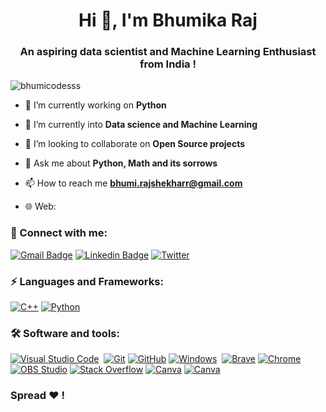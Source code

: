 <h1 align="center">Hi 👋, I'm Bhumika Raj</h1>
<h3 align="center">An aspiring data scientist and Machine Learning Enthusiast from India !</h3>

<p align="left"> <img src="https://komarev.com/ghpvc/?username=bhumicodesss&label=Profile%20views&color=0e75b6&style=flat" alt="bhumicodesss" /> 
</p>


-   🔭 I’m currently working on **Python**

-   🌱 I’m currently into **Data science and Machine Learning**

-   👯 I’m looking to collaborate on **Open Source projects**

-   💬 Ask me about **Python, Math and its sorrows**

-   📫 How to reach me **bhumi.rajshekharr@gmail.com**

-   🌐 Web: 

### 🔗 Connect with me:

[![Gmail Badge](https://img.shields.io/badge/-Email-D14836?logo=Gmail&logoColor=white&link=mailto:bhumi.rajshekharr@gmail.com)](mailto:bhumi.rajshekharr@gmail.com)
[![Linkedin Badge](https://img.shields.io/badge/-Bhumika%20Raj-blue?www.linkedin.com/in/bhumika-raj-657692261?logo=Linkedin&logoColor=white&link=www.linkedin.com/in/bhumika-raj-657692261)](https://www.linkedin.com/in/bhumika-raj-657692261/)
[![Twitter](https://img.shields.io/badge/@bhumirajshekhar-%231DA1F2.svg?logo=Twitter&logoColor=white)]((https://twitter.com/bhumirajshekhar))

### ⚡ Languages and Frameworks:

[![C++](https://img.shields.io/badge/c++-%2300599C.svg?logo=c%2B%2B&logoColor=white)](#)
[![Python](https://img.shields.io/badge/-Python-yellow?logo=Python)](#)

### 🛠 Software and tools:

<p>
  <a href="#"><img alt="Visual Studio Code" src="https://img.shields.io/badge/Visual%20Studio%20Code-0078d7.svg?logo=visual-studio-code&logoColor=white"></a>
  <a href="#"><img alt="" src="https://img.shields.io/badge/Atom-%2366595C.svg?logo=atom&logoColor=white"></a>
  <a href="#"><img alt="Git" src="https://img.shields.io/badge/Git-F05033.svg?logo=git&logoColor=white"></a>
  <a href="#"><img alt="GitHub" src="https://img.shields.io/badge/GitHub-181717.svg?logo=github&logoColor=white"></a>
  <a href="#"><img alt="Windows" src="https://img.shields.io/badge/Windows-0078D6?logo=windows&logoColor=white"></a>
  <a href="#"><img alt="" src="https://img.shields.io/badge/Edge-0078D7?logo=Microsoft-edge&logoColor=white"></a>
  <a href="#"><img alt="Brave" src="https://img.shields.io/badge/-Brave-FB542B?logo=brave&logoColor=white"></a>
  <a href="#"><img alt="Chrome" src="https://img.shields.io/badge/-Chrome-4a8af4?logo=google%20chrome&logoColor=white"></a>
  <a href="#"><img alt="" src="https://img.shields.io/badge/Firefox-FF7139?logo=Firefox-Browser&logoColor=white"></a>
  <a href="#"><img alt="" src="https://img.shields.io/badge/Tor-7D4698?logo=Tor-Browser&logoColor=white"></a>
  <a href="#"><img alt="" src="https://img.shields.io/badge/DuckDuckGo-DE5833?logo=DuckDuckGo&logoColor=white"></a>
  <a href="#"><img alt="" src="https://img.shields.io/badge/google-4285F4?logo=google&logoColor=white"></a>
  <a href="#"><img alt="OBS Studio" src="https://img.shields.io/badge/-OBS%20Studio-302E31?logo=obs-studio&logoColor=white"></a>
  <a href="#"><img alt="Stack Overflow" src="https://img.shields.io/badge/-Stack%20Overflow-FE7A16?logo=stack-overflow&logoColor=white"></a>
  <a href="#"><img alt="Canva" src="https://img.shields.io/badge/Canva-%2300C4CC.svg?logo=Canva&logoColor=white"></a>
  <a href="#"><img alt="Canva" src="https://img.shields.io/badge/-Figma-3655d1?logo=figma&logoColor=white"></a>
</p>



### Spread ❤️ !
